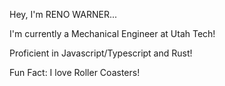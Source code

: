 Hey, I'm RENO WARNER...

I'm currently a Mechanical Engineer at Utah Tech!

Proficient in Javascript/Typescript and Rust!

Fun Fact: I love Roller Coasters!
